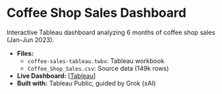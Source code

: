 # Coffee Shop Sales Dashboard
Interactive Tableau dashboard analyzing 6 months of coffee shop sales (Jan-Jun 2023).

- **Files:**
  - `coffee-sales-tableau.twbx`: Tableau workbook
  - `Coffee_Shop_Sales.csv`: Source data (149k rows)
- **Live Dashboard:** [[Tableau](https://public.tableau.com/app/profile/ochirbat.bayanjargal/viz/coffee-sales-tableau/CoffeeShopSalesDashboard)]
- **Built with:** Tableau Public, guided by Grok (xAI)
